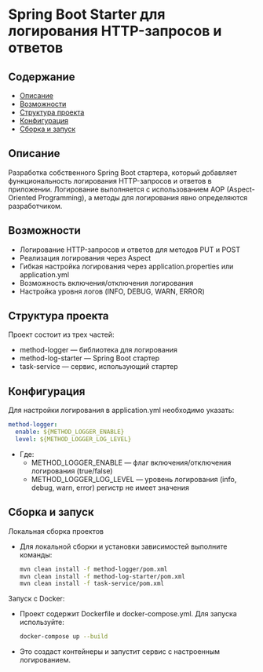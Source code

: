 # Spring Boot Starter для логирования HTTP-запросов и ответов

## Содержание

- [Описание](#описание)
- [Возможности](#возможности)
- [Структура проекта](#структура-проекта)
- [Конфигурация](#конфигурация)
- [Сборка и запуск](#сборка-и-запуск)

## Описание

Разработка собственного Spring Boot стартера, который добавляет функциональность логирования HTTP-запросов и ответов в
приложении. Логирование выполняется с использованием AOP (Aspect-Oriented Programming), а методы для логирования явно
определяются разработчиком.

## Возможности

- Логирование HTTP-запросов и ответов для методов PUT и POST
- Реализация логирования через Aspect
- Гибкая настройка логирования через application.properties или application.yml
- Возможность включения/отключения логирования
- Настройка уровня логов (INFO, DEBUG, WARN, ERROR)

## Структура проекта

Проект состоит из трех частей:

- method-logger — библиотека для логирования
- method-log-starter — Spring Boot стартер
- task-service — сервис, использующий стартер

## Конфигурация

Для настройки логирования в application.yml необходимо указать:

  ```yaml
  method-logger:
    enable: ${METHOD_LOGGER_ENABLE}
    level: ${METHOD_LOGGER_LOG_LEVEL}
  ```

- Где:
    - METHOD_LOGGER_ENABLE — флаг включения/отключения логирования (true/false)
  - METHOD_LOGGER_LOG_LEVEL — уровень логирования (info, debug, warn, error) регистр не имеет значения

## Сборка и запуск

Локальная сборка проектов

- Для локальной сборки и установки зависимостей выполните команды:

  ```bash
  mvn clean install -f method-logger/pom.xml
  mvn clean install -f method-log-starter/pom.xml
  mvn clean install -f task-service/pom.xml
  ```

Запуск с Docker:

- Проект содержит Dockerfile и docker-compose.yml. Для запуска используйте:

  ```bash
  docker-compose up --build
  ```
- Это создаст контейнеры и запустит сервис с настроенным логированием.